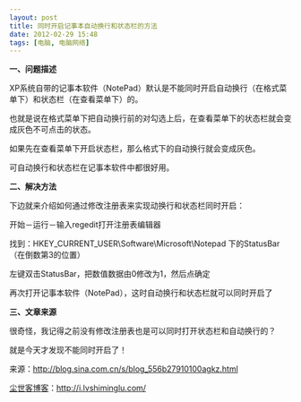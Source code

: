 ```yaml
---
layout: post
title: 同时开启记事本自动换行和状态栏的方法
date: 2012-02-29 15:48
tags: [电脑, 电脑网络]
---
```

<strong>一、问题描述</strong>

XP系统自带的记事本软件（NotePad）默认是不能同时开启自动换行（在格式菜单下）和状态栏（在查看菜单下）的。

也就是说在格式菜单下把自动换行前的对勾选上后，在查看菜单下的状态栏就会变成灰色不可点击的状态。

如果先在查看菜单下开启状态栏，那么格式下的自动换行就会变成灰色。

可自动换行和状态栏在记事本软件中都很好用。

<strong>二、解决方法</strong>

下边就来介绍如何通过修改注册表来实现动换行和状态栏同时开启：

开始－运行－输入regedit打开注册表编辑器

找到：HKEY_CURRENT_USER\Software\Microsoft\Notepad 下的StatusBar（在倒数第3的位置）

左键双击StatusBar，把数值数据由0修改为1，然后点确定

再次打开记事本软件（NotePad），这时自动换行和状态栏就可以同时开启了

<strong>三、文章来源</strong>

很奇怪，我记得之前没有修改注册表也是可以同时打开状态栏和自动换行的？

就是今天才发现不能同时开启了！

来源：<a href="http://blog.sina.com.cn/s/blog_556b27910100agkz.html" target="_blank">http://blog.sina.com.cn/s/blog_556b27910100agkz.html</a>

<a href="http://i.lvshiminglu.com/">尘世客博客</a>：<a href="http://i.lvshiminglu.com/">http://i.lvshiminglu.com/</a>

